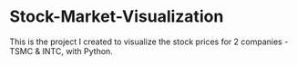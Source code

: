 # Stock-Market-Visualization
This is the project I created to visualize the stock prices for 2 companies - TSMC &amp; INTC, with Python.
